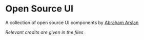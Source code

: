 # Open Source UI
A collection of open source UI components by [Abraham Arslan](https://github.com/abrahamarslan)

_Relevant credits are given in the files_
